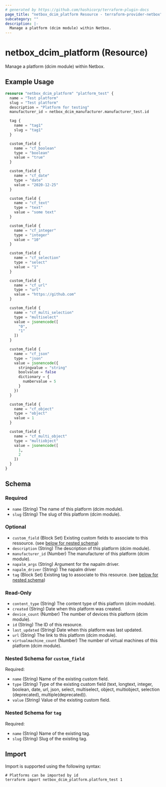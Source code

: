 ```yaml
---
# generated by https://github.com/hashicorp/terraform-plugin-docs
page_title: "netbox_dcim_platform Resource - terraform-provider-netbox"
subcategory: ""
description: |-
  Manage a platform (dcim module) within Netbox.
---
```


# netbox_dcim_platform (Resource)

Manage a platform (dcim module) within Netbox.

## Example Usage

```terraform
resource "netbox_dcim_platform" "platform_test" {
  name = "Test platform"
  slug = "Test platform"
  description = "Platform for testing"
  manufacturer_id = netbox_dcim_manufacturer.manufacturer_test.id 

  tag {
    name = "tag1"
    slug = "tag1"
  }

  custom_field {
    name = "cf_boolean"
    type = "boolean"
    value = "true"
  }

  custom_field {
    name = "cf_date"
    type = "date"
    value = "2020-12-25"
  }

  custom_field {
    name = "cf_text"
    type = "text"
    value = "some text"
  }

  custom_field {
    name = "cf_integer"
    type = "integer"
    value = "10"
  }

  custom_field {
    name = "cf_selection"
    type = "select"
    value = "1"
  }

  custom_field {
    name = "cf_url"
    type = "url"
    value = "https://github.com"
  }

  custom_field {
    name = "cf_multi_selection"
    type = "multiselect"
    value = jsonencode([
      "0",
      "1"
    ])
  }

  custom_field {
    name = "cf_json"
    type = "json"
    value = jsonencode({
      stringvalue = "string"
      boolvalue = false
      dictionary = {
        numbervalue = 5
      }
    })
  }

  custom_field {
    name = "cf_object"
    type = "object"
    value = 1
  }

  custom_field {
    name = "cf_multi_object"
    type = "multiobject"
    value = jsonencode([
      1,
      2
    ])
  }
}
```

<!-- schema generated by tfplugindocs -->
## Schema

### Required

- `name` (String) The name of this platform (dcim module).
- `slug` (String) The slug of this platform (dcim module).

### Optional

- `custom_field` (Block Set) Existing custom fields to associate to this ressource. (see [below for nested schema](#nestedblock--custom_field))
- `description` (String) The description of this platform (dcim module).
- `manufacturer_id` (Number) The manufacturer of this platform (dcim module).
- `napalm_args` (String) Argument for the napalm driver.
- `napalm_driver` (String) The napalm driver
- `tag` (Block Set) Existing tag to associate to this resource. (see [below for nested schema](#nestedblock--tag))

### Read-Only

- `content_type` (String) The content type of this platform (dcim module).
- `created` (String) Date when this platform was created.
- `device_count` (Number) The number of devices this platform (dcim module).
- `id` (String) The ID of this resource.
- `last_updated` (String) Date when this platform was last updated.
- `url` (String) The link to this platform (dcim module).
- `virtualmachine_count` (Number) The number of virtual machines of this platform (dcim module).

<a id="nestedblock--custom_field"></a>
### Nested Schema for `custom_field`

Required:

- `name` (String) Name of the existing custom field.
- `type` (String) Type of the existing custom field (text, longtext, integer, boolean, date, url, json, select, multiselect, object, multiobject, selection (deprecated), multiple(deprecated)).
- `value` (String) Value of the existing custom field.


<a id="nestedblock--tag"></a>
### Nested Schema for `tag`

Required:

- `name` (String) Name of the existing tag.
- `slug` (String) Slug of the existing tag.

## Import

Import is supported using the following syntax:

```shell
# Platforms can be imported by id
terraform import netbox_dcim_platform.platform_test 1
```
